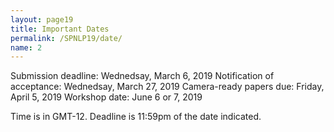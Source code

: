 ```yaml
---
layout: page19
title: Important Dates
permalink: /SPNLP19/date/
name: 2
---
```


Submission deadline: Wednedsay, March 6, 2019
Notification of acceptance: Wednedsay, March 27, 2019
Camera-ready papers due: Friday, April 5, 2019
Workshop date: June 6 or 7, 2019

Time is in GMT-12. Deadline is 11:59pm of the date indicated.


